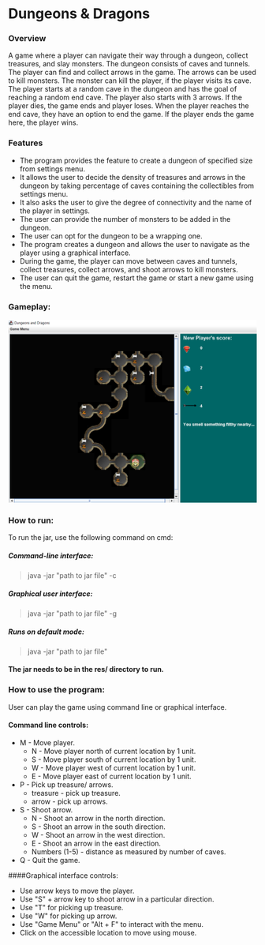 # Dungeons & Dragons

### Overview

A game where a player can navigate their way through a dungeon, collect treasures, and slay 
monsters. The dungeon consists of caves and tunnels. The player can find and collect arrows in the 
game. The arrows can be used to kill monsters. The monster can kill the player, if the player visits 
its cave. The player starts at a random cave in the dungeon and has the goal of reaching a random 
end cave. The player also starts with 3 arrows. If the player dies, the game ends and player loses. 
When the player reaches the end cave, they have an option to end the game. If the player ends the 
game here, the player wins.

### Features

- The program provides the feature to create a dungeon of specified size from settings menu.
- It allows the user to decide the density of treasures and arrows in the dungeon by taking
  percentage of caves containing the collectibles from settings menu.
- It also asks the user to give the degree of connectivity and the name of the player in settings.
- The user can provide the number of monsters to be added in the dungeon.
- The user can opt for the dungeon to be a wrapping one.
- The program creates a dungeon and allows the user to navigate as the player using a graphical
  interface.
- During the game, the player can move between caves and tunnels, collect treasures, collect arrows,
  and shoot arrows to kill monsters.
- The user can quit the game, restart the game or start a new game using the menu.

### Gameplay:

![alt text](res/screenshots/scr.png)

### How to run:

To run the jar, use the following command on cmd:
##### Command-line interface:
> java -jar "path to jar file" -c
##### Graphical user interface:
> java -jar "path to jar file" -g
##### Runs on default mode:
> java -jar "path to jar file"

#### The jar needs to be in the res/ directory to run.

### How to use the program:

User can play the game using command line or graphical interface.

#### Command line controls:

- M - Move player.
  - N - Move player north of current location by 1 unit.
  - S - Move player south of current location by 1 unit.
  - W - Move player west of current location by 1 unit.
  - E - Move player east of current location by 1 unit.
- P - Pick up treasure/ arrows.
  - treasure - pick up treasure.
  - arrow - pick up arrows.
- S - Shoot arrow.
  - N - Shoot an arrow in the north direction.
  - S - Shoot an arrow in the south direction.
  - W - Shoot an arrow in the west direction.
  - E - Shoot an arrow in the east direction.
  - Numbers (1-5) - distance as measured by number of caves.
- Q - Quit the game.

####Graphical interface controls:
- Use arrow keys to move the player.
- Use "S" + arrow key to shoot arrow in a particular direction.
- Use "T" for picking up treasure.
- Use "W" for picking up arrow.
- Use "Game Menu" or "Alt + F" to interact with the menu.
- Click on the accessible location to move using mouse.